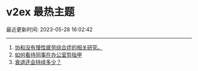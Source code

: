 # v2ex 最热主题

最近更新时间: 2023-05-28 16:02:42

--- 
1. [协和没有慢性疲劳综合症的相关研究。](https://www.v2ex.com/t/943519) 
2. [如何看待同事在办公室剪指甲](https://www.v2ex.com/t/943544) 
3. [衰退还会持续多少？](https://www.v2ex.com/t/943546) 
